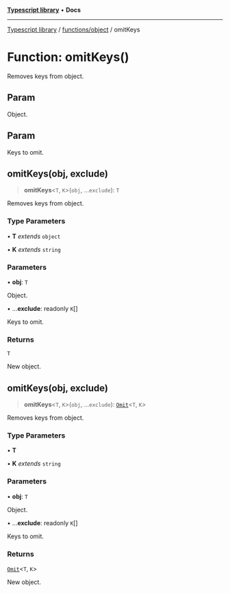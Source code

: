 [**Typescript library**](../../../index.md) • **Docs**

***

[Typescript library](../../../modules.md) / [functions/object](../index.md) / omitKeys

# Function: omitKeys()

Removes keys from object.

## Param

Object.

## Param

Keys to omit.

## omitKeys(obj, exclude)

> **omitKeys**\<`T`, `K`\>(`obj`, ...`exclude`): `T`

Removes keys from object.

### Type Parameters

• **T** *extends* `object`

• **K** *extends* `string`

### Parameters

• **obj**: `T`

Object.

• ...**exclude**: readonly `K`[]

Keys to omit.

### Returns

`T`

New object.

## omitKeys(obj, exclude)

> **omitKeys**\<`T`, `K`\>(`obj`, ...`exclude`): [`Omit`](../../../types/object/type-aliases/Omit.md)\<`T`, `K`\>

Removes keys from object.

### Type Parameters

• **T**

• **K** *extends* `string`

### Parameters

• **obj**: `T`

Object.

• ...**exclude**: readonly `K`[]

Keys to omit.

### Returns

[`Omit`](../../../types/object/type-aliases/Omit.md)\<`T`, `K`\>

New object.
